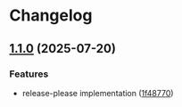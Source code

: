 # Changelog

## [1.1.0](https://github.com/mjsbicigo/monitoring-api/compare/v1.0.0...v1.1.0) (2025-07-20)


### Features

* release-please implementation ([1f48770](https://github.com/mjsbicigo/monitoring-api/commit/1f4877081fcfe746ad873672f6b7fba137ac743e))
